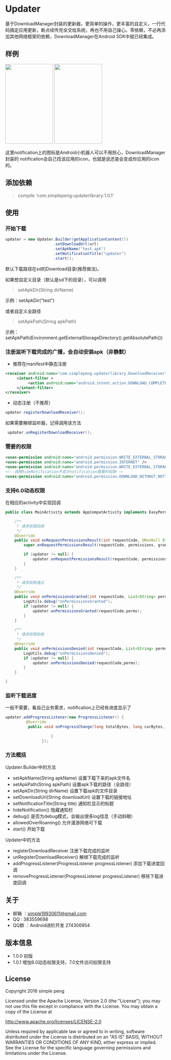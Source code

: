 # Updater

基于DownloadManager封装的更新器，更简单的操作，更丰富的自定义，一行代码搞定应用更新，断点续传完全交给系统，再也不用自己操心。零依赖，不必再添加其他网络框架的依赖，DownloadManager在Android SDK中就已经集成。

## 样例

<img src="https://raw.githubusercontent.com/simplepeng/Updater/master/image/updater_1.png" width = "150" height = "250">
<img src="https://raw.githubusercontent.com/simplepeng/Updater/master/image/updater_2.png" width = "150" height = "250">

这里notification上的图标是Android小机器人可以不用担心，DownloadManager封装的
notification会自己找该应用的icon，也就是说还是会变成你应用的icon的。
## 添加依赖

> compile 'com.simplepeng:updaterlibrary:1.0.1'

## 使用

### 开始下载

```java
updater = new Updater.Builder(getApplicationContext())
                     .setDownloadUrl(url)
                     .setApkName("test.apk")
                     .setNotificationTitle("updater")
                     .start();
```

默认下载路径在sd的Download目录(推荐做法)。<p>
如果想自定义目录（默认是sd下的目录），可以调用
> setApkDir(String dirName)

示例：setApkDir("test")

或者自定义全路径
> setApkPath(String apkPath)

示例：setApkPath(Environment.getExternalStorageDirectory().getAbsolutePath())

### 注册监听下载完成的广播，会自动安装apk（非静默）

* 推荐在manifest中静态注册

```xml
<receiver android:name="com.simplepeng.updaterlibrary.DownloadReceiver">
     <intent-filter >
          <action android:name="android.intent.action.DOWNLOAD_COMPLETE"/>
     </intent-filter>
</receiver>
```

* 动态注册（不推荐）

```java
updater.registerDownloadReceiver();
```

如果需要解绑监听器，记得调用该方法

```java
 updater.unRegisterDownloadReceiver();
```

### 需要的权限

```xml
<uses-permission android:name="android.permission.WRITE_EXTERNAL_STORAGE" />
<uses-permission android:name="android.permission.INTERNET" />
<uses-permission android:name="android.permission.WRITE_EXTERNAL_STORAGE" />
<!--调用hideNotification不显示notification需要的权限-->
<uses-permission android:name="android.permission.DOWNLOAD_WITHOUT_NOTIFICATION" />
```

### 支持6.0动态权限

在相应的activity中实现回调

```java
public class MainActivity extends AppCompatActivity implements EasyPermissions.PermissionCallbacks{

    /**
     * 请求权限回调
     */
    @Override
    public void onRequestPermissionsResult(int requestCode, @NonNull String[] permissions, @NonNull int[] grantResults) {
        super.onRequestPermissionsResult(requestCode, permissions, grantResults);

        if (updater != null) {
            updater.onRequestPermissionsResult(requestCode, permissions, grantResults, this);
        }
    }

    /**
     * 请求权限通过
     */
    @Override
    public void onPermissionsGranted(int requestCode, List<String> perms) {
        LogUtils.debug("onPermissionsGranted");
        if (updater != null) {
            updater.onPermissionsGranted(requestCode,perms);
        }
    }

    /**
     * 请求权限拒绝
     */
    @Override
    public void onPermissionsDenied(int requestCode, List<String> perms) {
        LogUtils.debug("onPermissionsDenied");
        if (updater != null) {
            updater.onPermissionsDenied(requestCode,perms);
        }
    }

}
```

### 监听下载进度

一般不需要，看自己业务需求，notification上已经有进度显示了

```java
updater.addProgressListener(new ProgressListener() {
         @Override
          public void onProgressChange(long totalBytes, long curBytes, int progress) {
                        
                    }
                });
```

### 方法概括

Updater.Builder中的方法

* setApkName(String apkName) 设置下载下来的apk文件名
* setApkPath(String apkPath) 设置apk下载的路径（全路径）
* setApkDir(String dirName) 设置下载apk的文件目录
* setDownloadUrl(String downloadUrl)  设置下载的链接地址
* setNotificationTitle(String title) 通知栏显示的标题
* hideNotification() 隐藏通知栏
* debug() 是否为debug模式，会输出很多log信息（手动斜眼）
* allowedOverRoaming() 允许漫游网络可下载
* start() 开始下载

Updater中的方法

* registerDownloadReceiver 注册下载完成的监听
* unRegisterDownloadReceiver() 解绑下载完成的监听
* addProgressListener(ProgressListener progressListener) 添加下载进度回调
* removeProgressListener(ProgressListener progressListener) 移除下载进度回调

## 关于

* 邮箱 ：simple19930611@gmail.com
* QQ : 383559698
* QQ群 ：Android进阶开发 274306954

## 版本信息

* 1.0.0 初版
* 1.0.1 增加6.0动态权限支持，7.0文件访问权限支持

## License

Copyright 2016 simple peng

Licensed under the Apache License, Version 2.0 (the "License");
you may not use this file except in compliance with the License.
You may obtain a copy of the License at

   http://www.apache.org/licenses/LICENSE-2.0

Unless required by applicable law or agreed to in writing, software
distributed under the License is distributed on an "AS IS" BASIS,
WITHOUT WARRANTIES OR CONDITIONS OF ANY KIND, either express or implied.
See the License for the specific language governing permissions and
limitations under the License. 